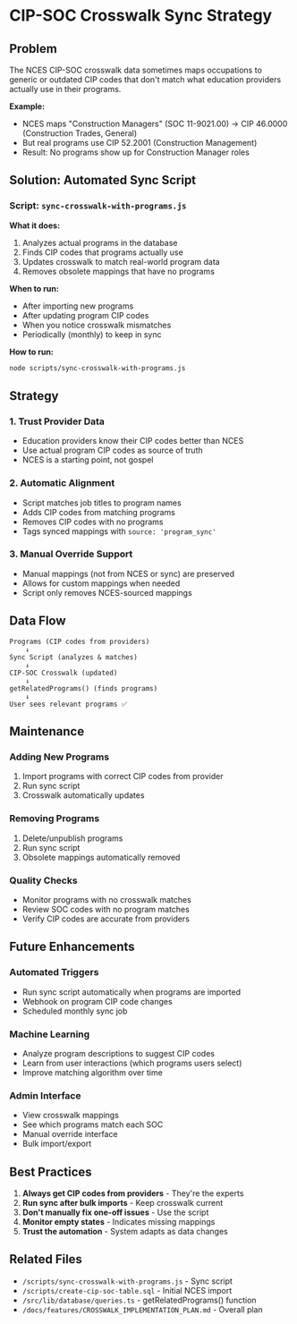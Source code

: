# CIP-SOC Crosswalk Sync Strategy

## Problem

The NCES CIP-SOC crosswalk data sometimes maps occupations to generic or outdated CIP codes that don't match what education providers actually use in their programs.

**Example:**
- NCES maps "Construction Managers" (SOC 11-9021.00) → CIP 46.0000 (Construction Trades, General)
- But real programs use CIP 52.2001 (Construction Management)
- Result: No programs show up for Construction Manager roles

## Solution: Automated Sync Script

### Script: `sync-crosswalk-with-programs.js`

**What it does:**
1. Analyzes actual programs in the database
2. Finds CIP codes that programs actually use
3. Updates crosswalk to match real-world program data
4. Removes obsolete mappings that have no programs

**When to run:**
- After importing new programs
- After updating program CIP codes
- When you notice crosswalk mismatches
- Periodically (monthly) to keep in sync

**How to run:**
```bash
node scripts/sync-crosswalk-with-programs.js
```

## Strategy

### 1. Trust Provider Data
- Education providers know their CIP codes better than NCES
- Use actual program CIP codes as source of truth
- NCES is a starting point, not gospel

### 2. Automatic Alignment
- Script matches job titles to program names
- Adds CIP codes from matching programs
- Removes CIP codes with no programs
- Tags synced mappings with `source: 'program_sync'`

### 3. Manual Override Support
- Manual mappings (not from NCES or sync) are preserved
- Allows for custom mappings when needed
- Script only removes NCES-sourced mappings

## Data Flow

```
Programs (CIP codes from providers)
    ↓
Sync Script (analyzes & matches)
    ↓
CIP-SOC Crosswalk (updated)
    ↓
getRelatedPrograms() (finds programs)
    ↓
User sees relevant programs ✅
```

## Maintenance

### Adding New Programs
1. Import programs with correct CIP codes from provider
2. Run sync script
3. Crosswalk automatically updates

### Removing Programs
1. Delete/unpublish programs
2. Run sync script
3. Obsolete mappings automatically removed

### Quality Checks
- Monitor programs with no crosswalk matches
- Review SOC codes with no program matches
- Verify CIP codes are accurate from providers

## Future Enhancements

### Automated Triggers
- Run sync script automatically when programs are imported
- Webhook on program CIP code changes
- Scheduled monthly sync job

### Machine Learning
- Analyze program descriptions to suggest CIP codes
- Learn from user interactions (which programs users select)
- Improve matching algorithm over time

### Admin Interface
- View crosswalk mappings
- See which programs match each SOC
- Manual override interface
- Bulk import/export

## Best Practices

1. **Always get CIP codes from providers** - They're the experts
2. **Run sync after bulk imports** - Keep crosswalk current
3. **Don't manually fix one-off issues** - Use the script
4. **Monitor empty states** - Indicates missing mappings
5. **Trust the automation** - System adapts as data changes

## Related Files

- `/scripts/sync-crosswalk-with-programs.js` - Sync script
- `/scripts/create-cip-soc-table.sql` - Initial NCES import
- `/src/lib/database/queries.ts` - getRelatedPrograms() function
- `/docs/features/CROSSWALK_IMPLEMENTATION_PLAN.md` - Overall plan
